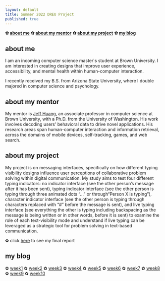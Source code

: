 ```yaml
---
layout: default
title: Summer 2022 DREU Project 
published: true
---
```


**✿ [about me](https://momentine.github.io/#about-me)**                                                                                             **✿ [about my mentor](https://momentine.github.io/#about-my-mentor)** 
**✿ [about my project](https://momentine.github.io/#about-my-project)** 
**✿ [my blog](https://momentine.github.io/#my-blog)**

## about me

I am an incoming computer science master's student at Brown University. I am interested in creating designs that improve user experience, accessibility, and mental health within human-computer interaction.

I recently received my B.S. from Arizona State University, where I double majored in computer science and psychology. 

## about my mentor

My mentor is [Jeff Huang](https://jeffhuang.com/), an associate professor in computer science at Brown University, with a Ph.D. from the University of Washington. His work involves decoding users' behavioral data to drive novel applications. His research areas span human-computer interaction and information retrieval, across the domains of mobile devices, self-tracking, games, and web search.


## about my project

My project is on messaging interfaces, specifically on how different typing visibility designs influence user perceptions of collaborative problem solving within digital communication. My study aims to test four different typing indicators: no indicator interface (see the other person’s message after it has been sent), typing indicator interface (see the other person is typing through three animated dots “...” or through“Person X is typing”), character indicator interface (see the other person is typing through characters replaced with “#” before the message is sent), and live typing interface (see everything the other is typing including backspacing as the message is being written or in other words, before it is sent) to 
examine the role of each text-visibility mode and understand if live typing can be leveraged as a strategic tool for problem solving in text-based communication. 

✿ click [here](files/finalreport.pdf) to see my final report

## my blog
✿ [week1](https://momentine.github.io/week1/) 
✿ [week2](https://momentine.github.io/week2/) 
✿ [week3](https://momentine.github.io/week3/) 
✿ [week4](https://momentine.github.io/week4/) 
✿ [week5](https://momentine.github.io/week5/) 
✿ [week6](https://momentine.github.io/week6/) 
✿ [week7](https://momentine.github.io/week7/) 
✿ [week8](https://momentine.github.io/week8/) 
✿ [week9](https://momentine.github.io/week9/) 
✿ [week10](https://momentine.github.io/week10/)
